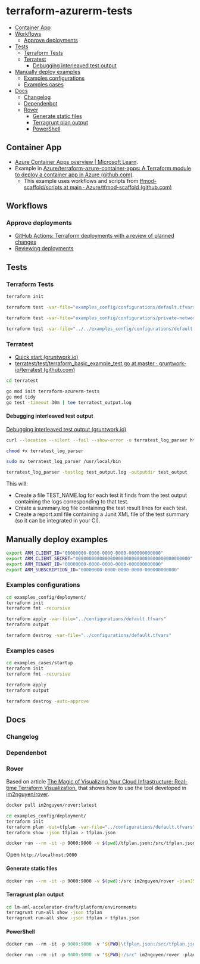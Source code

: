# terraform-azurerm-tests <!-- omit in toc -->

- [Container App](#container-app)
- [Workflows](#workflows)
  - [Approve deployments](#approve-deployments)
- [Tests](#tests)
  - [Terraform Tests](#terraform-tests)
  - [Terratest](#terratest)
    - [Debugging interleaved test output](#debugging-interleaved-test-output)
- [Manually deploy examples](#manually-deploy-examples)
  - [Examples configurations](#examples-configurations)
  - [Examples cases](#examples-cases)
- [Docs](#docs)
  - [Changelog](#changelog)
  - [Dependenbot](#dependenbot)
  - [Rover](#rover)
    - [Generate static files](#generate-static-files)
    - [Terragrunt plan output](#terragrunt-plan-output)
    - [PowerShell](#powershell)

## Container App

- [Azure Container Apps overview | Microsoft Learn](https://learn.microsoft.com/en-gb/azure/container-apps/overview).  
- Example in [Azure/terraform-azure-container-apps: A Terraform module to deploy a container app in Azure (github.com)](https://github.com/Azure/terraform-azure-container-apps).
  - This example uses workflows and scripts from [tfmod-scaffold/scripts at main · Azure/tfmod-scaffold (github.com)](https://github.com/Azure/tfmod-scaffold/tree/main/scripts)

## Workflows

### Approve deployments

- [GitHub Actions: Terraform deployments with a review of planned changes](https://itnext.io/github-actions-terraform-deployments-with-a-review-of-planned-changes-30143358bb5c)
- [Reviewing deployments](https://docs.github.com/en/actions/managing-workflow-runs/reviewing-deployments)

## Tests

### Terraform Tests

```bash
terraform init

terraform test -var-file="examples_config/configurations/default.tfvars"

terraform test -var-file="examples_config/configurations/private-networking.tfvars"

terraform test -var-file="../../examples_config/configurations/default.tfvars"
```

### Terratest

- [Quick start (gruntwork.io)](https://terratest.gruntwork.io/docs/getting-started/quick-start/)
- [terratest/test/terraform_basic_example_test.go at master · gruntwork-io/terratest (github.com)](https://github.com/gruntwork-io/terratest/blob/master/test/terraform_basic_example_test.go)

```bash
cd terratest

go mod init terraform-azurerm-tests
go mod tidy
go test -timeout 30m | tee terratest_output.log
```

#### Debugging interleaved test output

[Debugging interleaved test output (gruntwork.io)](https://terratest.gruntwork.io/docs/testing-best-practices/debugging-interleaved-test-output/)

```bash
curl --location --silent --fail --show-error -o terratest_log_parser https://github.com/gruntwork-io/terratest/releases/download/v0.13.13/terratest_log_parser_linux_amd64

chmod +x terratest_log_parser

sudo mv terratest_log_parser /usr/local/bin

terratest_log_parser -testlog test_output.log -outputdir test_output
```

This will:

- Create a file TEST_NAME.log for each test it finds from the test output containing the logs corresponding to that test.
- Create a summary.log file containing the test result lines for each test.
- Create a report.xml file containing a Junit XML file of the test summary (so it can be integrated in your CI).

## Manually deploy examples

```bash
export ARM_CLIENT_ID="00000000-0000-0000-0000-000000000000"
export ARM_CLIENT_SECRET="0000000000000000000000000000000000000000000"
export ARM_TENANT_ID="00000000-0000-0000-0000-000000000000"
export ARM_SUBSCRIPTION_ID="00000000-0000-0000-0000-000000000000"
```

### Examples configurations

```bash
cd examples_config/deployment/
terraform init
terraform fmt -recursive

terraform apply -var-file="../configurations/default.tfvars"
terraform output

terraform destroy -var-file="../configurations/default.tfvars"
```

### Examples cases

```bash
cd examples_cases/startup
terraform init
terraform fmt -recursive

terraform apply
terraform output

terraform destroy -auto-approve
```


## Docs

### Changelog

### Dependenbot

### Rover

Based on article [The Magic of Visualizing Your Cloud Infrastructure: Real-time Terraform Visualization.](https://medium.com/@prasadanilmore/the-magic-of-visualizing-your-cloud-infrastructure-real-time-terraform-visualization-c85ac0ca4933) that shows how to use the tool developed in [im2nguyen/rover](https://github.com/im2nguyen/rover).

```bash
docker pull im2nguyen/rover:latest

cd examples_config/deployment/
terraform init
terraform plan -out=tfplan -var-file="../configurations/default.tfvars"
terraform show -json tfplan > tfplan.json

docker run --rm -it -p 9000:9000 -v $(pwd)/tfplan.json:/src/tfplan.json im2nguyen/rover:latest -planJSONPath=tfplan.json
```

Open `http://localhost:9000`

#### Generate static files

```bash
docker run --rm -it -p 9000:9000 -v $(pwd):/src im2nguyen/rover -planJSONPath=tfplan.json -standalone true
```

#### Terragrunt plan output

```bash
cd lm-aml-accelerator-draft/platform/environments
terragrunt run-all show -json tfplan
terragrunt run-all show -json tfplan > tfplan.json
```

#### PowerShell

```powershell
docker run --rm -it -p 9000:9000 -v "${PWD}\tfplan.json:/src/tfplan.json" im2nguyen/rover:latest -planJSONPath="tfplan.json"

docker run --rm -it -p 9000:9000 -v "${PWD}:/src" im2nguyen/rover -planJSONPath="tfplan.json" -standalone true
```
